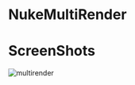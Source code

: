 # NukeMultiRender

# ScreenShots
![multirender](https://user-images.githubusercontent.com/73053972/139415933-edb604ed-d757-46de-8513-ba15019e2da6.png)
